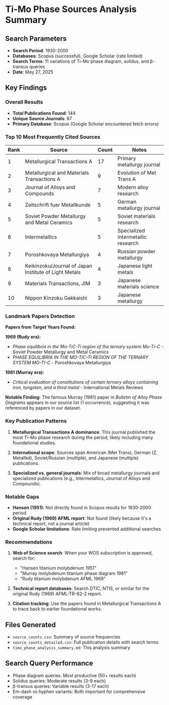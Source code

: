 # Ti-Mo Phase Sources Analysis Summary

## Search Parameters
- **Search Period**: 1930-2000
- **Databases**: Scopus (successful), Google Scholar (rate limited)
- **Search Terms**: 11 variations of Ti-Mo phase diagram, solidus, and β-transus queries
- **Date**: May 27, 2025

## Key Findings

### Overall Results
- **Total Publications Found**: 144
- **Unique Source Journals**: 67
- **Primary Database**: Scopus (Google Scholar encountered fetch errors)

### Top 10 Most Frequently Cited Sources

| Rank | Source | Count | Notes |
|------|---------|-------|-------|
| 1 | Metallurgical Transactions A | 17 | Primary metallurgy journal |
| 2 | Metallurgical and Materials Transactions A | 9 | Evolution of Met Trans A |
| 3 | Journal of Alloys and Compounds | 7 | Modern alloy research |
| 4 | Zeitschrift fuer Metallkunde | 5 | German metallurgy journal |
| 5 | Soviet Powder Metallurgy and Metal Ceramics | 5 | Soviet materials research |
| 6 | Intermetallics | 5 | Specialized intermetallic research |
| 7 | Poroshkovaya Metallurgiya | 4 | Russian powder metallurgy |
| 8 | Keikinzoku/Journal of Japan Institute of Light Metals | 4 | Japanese light metals |
| 9 | Materials Transactions, JIM | 3 | Japanese materials science |
| 10 | Nippon Kinzoku Gakkaishi | 3 | Japanese metallurgy |

### Landmark Papers Detection

**Papers from Target Years Found:**

**1969 (Rudy era):**
- *Phase equilibria in the Mo-TiC-Ti region of the ternary system Mo-Ti-C* - Soviet Powder Metallurgy and Metal Ceramics
- *PHASE EQUILIBRIA IN THE MO-TIC-TI REGION OF THE TERNARY SYSTEM MO-TI-C* - Poroshkovaya Metallurgiya

**1981 (Murray era):**
- *Critical evaluation of constitutions of certain ternary alloys containing iron, tungsten, and a third metal* - International Metals Reviews

**Notable Finding:** The famous Murray (1981) paper in *Bulletin of Alloy Phase Diagrams* appears in our source list (1 occurrence), suggesting it was referenced by papers in our dataset.

### Key Publication Patterns

1. **Metallurgical Transactions A dominance**: This journal published the most Ti-Mo phase research during the period, likely including many foundational studies.

2. **International scope**: Sources span American (Met Trans), German (Z. Metallkd), Soviet/Russian (multiple), and Japanese (multiple) publications.

3. **Specialized vs. general journals**: Mix of broad metallurgy journals and specialized publications (e.g., Intermetallics, Journal of Alloys and Compounds).

### Notable Gaps

- **Hansen (1951)**: Not directly found in Scopus results for 1930-2000 period
- **Original Rudy (1969) AFML report**: Not found (likely because it's a technical report, not a journal article)
- **Google Scholar limitations**: Rate limiting prevented additional searches

### Recommendations

1. **Web of Science search**: When your WOS subscription is approved, search for:
   - "Hansen titanium molybdenum 1951"
   - "Murray molybdenum titanium phase diagram 1981"
   - "Rudy titanium molybdenum AFML 1969"

2. **Technical report databases**: Search DTIC, NTIS, or similar for the original Rudy (1969) AFML-TR-62-2 report.

3. **Citation tracking**: Use the papers found in Metallurgical Transactions A to trace back to earlier foundational works.

## Files Generated
- `source_counts.csv`: Summary of source frequencies
- `source_counts_detailed.csv`: Full publication details with search terms
- `timo_phase_analysis_summary.md`: This analysis summary

## Search Query Performance
- Phase diagram queries: Most productive (50+ results each)
- Solidus queries: Moderate results (3-9 each)
- β-transus queries: Variable results (3-17 each)
- Em-dash vs hyphen variants: Both important for comprehensive coverage
